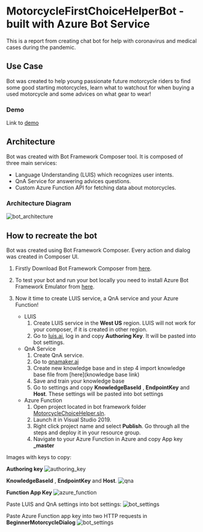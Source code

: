 # MotorcycleFirstChoiceHelperBot - built with Azure Bot Service

This is a report from creating chat bot for help with coronavirus and medical cases during the pandemic.

## Use Case

Bot was created to help young passionate future motorcycle riders to find some good starting motorcycles, learn what to watchout for when buying a used motorcycle and some advices on what gear to wear!

### Demo
Link to [demo](link_to_demo)

## Architecture

Bot was created with Bot Framework Composer tool.
It is composed of three main services:

- Language Understanding (LUIS) which recognizes user intents.
- QnA Service for answering advices questions.
- Custom Azure Function API for fetching data about motorcycles.

### Architecture Diagram

![bot_architecture](./graphics/BotArchitecture.jpg "Azure Bot Architecture")

## How to recreate the bot

Bot was created using Bot Framework Composer. Every action and dialog was created in Composer UI.

1. Firstly Download Bot Framework Composer from [here](https://github.com/microsoft/BotFramework-Composer/releases).

2. To test your bot and run your bot locally you need to install Azure Bot Framework Emulator from [here](https://github.com/Microsoft/BotFramework-Emulator/releases).

3. Now it time to create LUIS service, a QnA service and your Azure Function!
   - LUIS
     1. Create LUIS service in the **West US** region. LUIS will not work for your composer, if it is created in other region.
     2. Go to [luis.ai](https://www.luis.ai), log in and copy **Authoring Key**. It will be pasted into bot settings.
   - QnA Service
     1. Create QnA service.
     2. Go to [qnamaker.ai](https://www.qnamaker.ai/)
     3. Create new knowledge base and in step 4 import knowledge base file from [here](knowledge base link)
     4. Save and train your knowledge base
     5. Go to settings and copy **KnowledgeBaseId** , **EndpointKey** and **Host**. These settings will be pasted into bot settings
   - Azure Function
     1. Open project located in bot framework folder [MotorcycleChoiceHelper.sln](https://github.com/kolendomichal/AI-on-Microsoft-Azure/blob/master/AI%20Machine%20Learning/bot/MotorcycleChoiceHelper/MotorcycleChoiceHelper.sln).
     2. Launch it in Visual Studio 2019.
     3. Right click project name and select **Publish**. Go through all the steps and deploy it in your resource group.
     4. Navigate to your Azure Function in Azure and copy App key **_master**

Images with keys to copy:

**Authoring key**
![authoring_key](./graphics/authoring_key.png)

**KnowledgeBaseId** , **EndpointKey** and **Host**.
![qna](./graphics/qna.png)

**Function App Key**
![azure_function](./graphics/azure_function.png)

Paste LUIS and QnA settings into bot settings:
![bot_settings](./graphics/bot_settings.png)

Paste Azure Function app key into two HTTP requests in **BeginnerMotorcycleDialog**
![bot_settings](./graphics/http_req.png)
